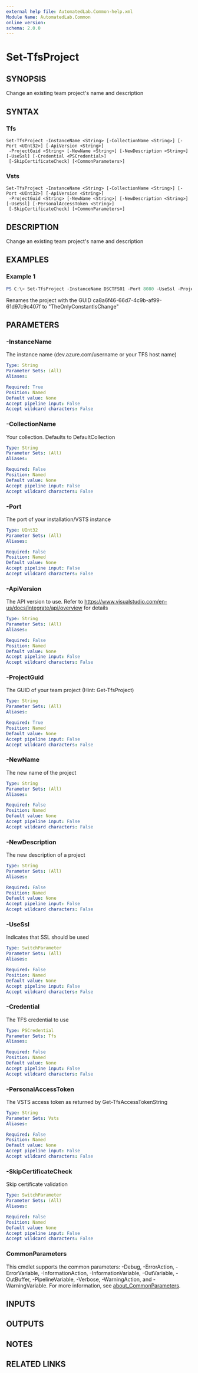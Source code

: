 ```yaml
---
external help file: AutomatedLab.Common-help.xml
Module Name: AutomatedLab.Common
online version:
schema: 2.0.0
---
```


# Set-TfsProject

## SYNOPSIS
Change an existing team project's name and description

## SYNTAX

### Tfs
```
Set-TfsProject -InstanceName <String> [-CollectionName <String>] [-Port <UInt32>] [-ApiVersion <String>]
 -ProjectGuid <String> [-NewName <String>] [-NewDescription <String>] [-UseSsl] [-Credential <PSCredential>]
 [-SkipCertificateCheck] [<CommonParameters>]
```

### Vsts
```
Set-TfsProject -InstanceName <String> [-CollectionName <String>] [-Port <UInt32>] [-ApiVersion <String>]
 -ProjectGuid <String> [-NewName <String>] [-NewDescription <String>] [-UseSsl] [-PersonalAccessToken <String>]
 [-SkipCertificateCheck] [<CommonParameters>]
```

## DESCRIPTION
Change an existing team project's name and description

## EXAMPLES

### Example 1
```powershell
PS C:\> Set-TfsProject -InstanceName DSCTFS01 -Port 8080 -UseSsl -ProjectGuid ca8a6f46-66d7-4c9b-af99-61d97c9c407f -NewName TheOnlyConstantIsChange
```

Renames the project with the GUID ca8a6f46-66d7-4c9b-af99-61d97c9c407f to "TheOnlyConstantIsChange"

## PARAMETERS

### -InstanceName
The instance name (dev.azure.com/username or your TFS host name)

```yaml
Type: String
Parameter Sets: (All)
Aliases:

Required: True
Position: Named
Default value: None
Accept pipeline input: False
Accept wildcard characters: False
```

### -CollectionName
Your collection.
Defaults to DefaultCollection

```yaml
Type: String
Parameter Sets: (All)
Aliases:

Required: False
Position: Named
Default value: None
Accept pipeline input: False
Accept wildcard characters: False
```

### -Port
The port of your installation/VSTS instance

```yaml
Type: UInt32
Parameter Sets: (All)
Aliases:

Required: False
Position: Named
Default value: None
Accept pipeline input: False
Accept wildcard characters: False
```

### -ApiVersion
The API version to use.
Refer to https://www.visualstudio.com/en-us/docs/integrate/api/overview for details

```yaml
Type: String
Parameter Sets: (All)
Aliases:

Required: False
Position: Named
Default value: None
Accept pipeline input: False
Accept wildcard characters: False
```

### -ProjectGuid
The GUID of your team project (Hint: Get-TfsProject)

```yaml
Type: String
Parameter Sets: (All)
Aliases:

Required: True
Position: Named
Default value: None
Accept pipeline input: False
Accept wildcard characters: False
```

### -NewName
The new name of the project

```yaml
Type: String
Parameter Sets: (All)
Aliases:

Required: False
Position: Named
Default value: None
Accept pipeline input: False
Accept wildcard characters: False
```

### -NewDescription
The new description of a project

```yaml
Type: String
Parameter Sets: (All)
Aliases:

Required: False
Position: Named
Default value: None
Accept pipeline input: False
Accept wildcard characters: False
```

### -UseSsl
Indicates that SSL should be used

```yaml
Type: SwitchParameter
Parameter Sets: (All)
Aliases:

Required: False
Position: Named
Default value: None
Accept pipeline input: False
Accept wildcard characters: False
```

### -Credential
The TFS credential to use

```yaml
Type: PSCredential
Parameter Sets: Tfs
Aliases:

Required: False
Position: Named
Default value: None
Accept pipeline input: False
Accept wildcard characters: False
```

### -PersonalAccessToken
The VSTS access token as returned by Get-TfsAccessTokenString

```yaml
Type: String
Parameter Sets: Vsts
Aliases:

Required: False
Position: Named
Default value: None
Accept pipeline input: False
Accept wildcard characters: False
```

### -SkipCertificateCheck
Skip certificate validation

```yaml
Type: SwitchParameter
Parameter Sets: (All)
Aliases:

Required: False
Position: Named
Default value: None
Accept pipeline input: False
Accept wildcard characters: False
```

### CommonParameters
This cmdlet supports the common parameters: -Debug, -ErrorAction, -ErrorVariable, -InformationAction, -InformationVariable, -OutVariable, -OutBuffer, -PipelineVariable, -Verbose, -WarningAction, and -WarningVariable. For more information, see [about_CommonParameters](http://go.microsoft.com/fwlink/?LinkID=113216).

## INPUTS

## OUTPUTS

## NOTES

## RELATED LINKS
